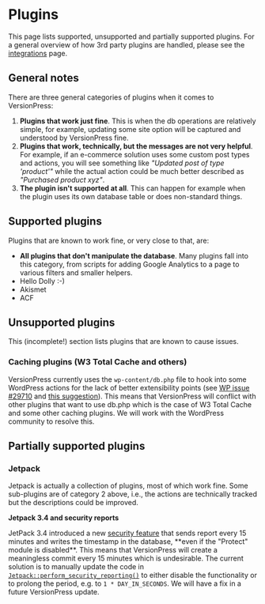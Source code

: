 # Plugins #

This page lists supported, unsupported and partially supported plugins. For a general overview of how 3rd party plugins are handled, please see the [integrations](.) page.


## General notes

There are three general categories of plugins when it comes to VersionPress: 

 1. **Plugins that work just fine**. This is when the db operations are relatively simple, for example, updating some site option will be captured and understood by VersionPress fine.
 2. **Plugins that work, technically, but the messages are not very helpful**. For example, if an e-commerce solution uses some custom post types and actions, you will see something like *"Updated post of type 'product'"* while the actual action could be much better described as *"Purchased product xyz"*.
 3. **The plugin isn't supported at all**. This can happen for example when the plugin uses its own database table or does non-standard things.



## Supported plugins

Plugins that are known to work fine, or very close to that, are:

 - **All plugins that don't manipulate the database**. Many plugins fall into this category, from scripts for adding Google Analytics to a page to various filters and smaller helpers. 
 - Hello Dolly :-)
 - Akismet
 - ACF


## Unsupported plugins 

This (incomplete!) section lists plugins that are known to cause issues.

### Caching plugins (W3 Total Cache and others)

VersionPress currently uses the `wp-content/db.php` file to hook into some WordPress actions for the lack of better extensibility points (see [WP issue #29710](https://core.trac.wordpress.org/ticket/29710) and [this suggestion](https://wordpress.org/ideas/topic/multiple-dbphp-files-for-plugins)). This means that VersionPress will conflict with other plugins that want to use db.php which is the case of W3 Total Cache and some other caching plugins. We will work with the WordPress community to resolve this.


## Partially supported plugins

### Jetpack

Jetpack is actually a collection of plugins, most of which work fine. Some sub-plugins are of category 2 above, i.e., the actions are technically tracked but the descriptions could be improved.

<div class="warning">
  <strong>Jetpack 3.4 and security reports</strong>
  <p>JetPack 3.4 introduced a new <a href="http://jetpack.me/2015/03/17/jetpack-3-4-protect-secure-and-simplify/">security feature</a> that sends report every 15 minutes and writes the timestamp in the database, **even if the "Protect" module is disabled**. This means that VersionPress will create a meaningless commit every 15 minutes which is undesirable. The current solution is to manually update the code in <code><a href="http://jetpack.wp-a2z.org/oik_api/jetpackperform_security_reporting/">Jetpack::perform_security_reporting()</a></code> to either disable the functionality or to prolong the period, e.g. to <code>1 * DAY_IN_SECONDS</code>. We will have a fix in a future VersionPress update.</p>
</div>

